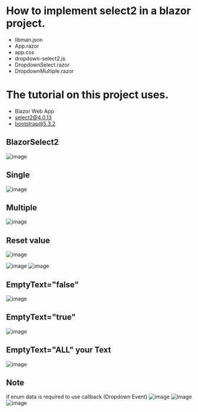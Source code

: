 
# How to implement select2 in a blazor project.
- libman.json
- App.razor
- app.css
- dropdown-select2.js
- DropdownSelect.razor
- DropdownMultiple.razor
  
# The tutorial on this project uses.
- Blazor Web App
- select2@4.0.13
- bootstrap@5.3.2
  
## BlazorSelect2
![image](https://github.com/ganiputras/BlazorSelect2/assets/8809768/f8a40003-8a16-492f-bbe1-1b7194397413)
## Single
![image](https://github.com/ganiputras/BlazorSelect2/assets/8809768/1fb4f8df-165a-4280-911f-2886b0448288)
## Multiple
![image](https://github.com/ganiputras/BlazorSelect2/assets/8809768/413060f4-b309-419a-8ed8-1e2d31470dc2)

## Reset value
![image](https://github.com/ganiputras/BlazorSelect2/assets/8809768/038e67ac-cd84-4bd1-8aa7-7a3963a14ab8)

![image](https://github.com/ganiputras/BlazorSelect2/assets/8809768/e2007f51-7928-47be-906e-7a718c348c0b)
![image](https://github.com/ganiputras/BlazorSelect2/assets/8809768/90e01df2-1596-43b8-a8b4-6a0beb08a964)


## EmptyText="false"
![image](https://github.com/ganiputras/BlazorSelect2/assets/8809768/4f47d527-70ba-4d59-a392-ebf38fb1ec5c)

## EmptyText="true"
![image](https://github.com/ganiputras/BlazorSelect2/assets/8809768/8493213f-7ea9-428c-b560-a22fef3575ec)

## EmptyText="ALL" your Text
![image](https://github.com/ganiputras/BlazorSelect2/assets/8809768/47609a5e-3880-4ec2-9252-655de111616b)



## Note
if enum data is required to use callback (Dropdown Event)
![image](https://github.com/ganiputras/BlazorSelect2/assets/8809768/f28fc37b-21f9-493e-9fd3-74009719060b)
![image](https://github.com/ganiputras/BlazorSelect2/assets/8809768/2eadb1f9-1f9b-414a-914d-72f0aa0d8739)
![image](https://github.com/ganiputras/BlazorSelect2/assets/8809768/9c985761-7981-481d-960e-b1c676d20487)



